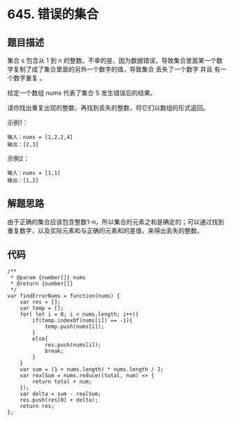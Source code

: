 # 645. 错误的集合

## 题目描述
集合 s 包含从 1 到 n 的整数。不幸的是，因为数据错误，导致集合里面某一个数字复制了成了集合里面的另外一个数字的值，导致集合 丢失了一个数字 并且 有一个数字重复 。

给定一个数组 nums 代表了集合 S 发生错误后的结果。

请你找出重复出现的整数，再找到丢失的整数，将它们以数组的形式返回。

	
示例1：
```
输入：nums = [1,2,2,4]
输出：[2,3]
``` 
    
示例2：
```
输入：nums = [1,1]
输出：[1,2]
``` 

## 解题思路
由于正确的集合应该包含整数1-n，所以集合的元素之和是确定的；可以通过找到重复数字，以及实际元素和与正确的元素和的差值，来得出丢失的整数。

## 代码
```
/**
 * @param {number[]} nums
 * @return {number[]}
 */
var findErrorNums = function(nums) {
    var res = [];
    var temp = [];
    for( let i = 0; i < nums.length; i++){
        if(temp.indexOf(nums[i]) == -1){
            temp.push(nums[i]);
        }
        else{
            res.push(nums[i]);
            break;
        }
    }
    var sum = (1 + nums.length) * nums.length / 2;
    var realSum = nums.reduce((total, num) => {
        return total + num;
    });
    var delta = sum - realSum;
    res.push(res[0] + delta);
    return res;
};
```